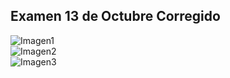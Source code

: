 ## Examen 13 de Octubre Corregido
![Imagen1](/IMG1.jpg) \
![Imagen2](/examen-13Oct-Corregido/IMG2.jpg) \
![Imagen3](/examen-13Oct-Corregido/IMG3.jpg) 
